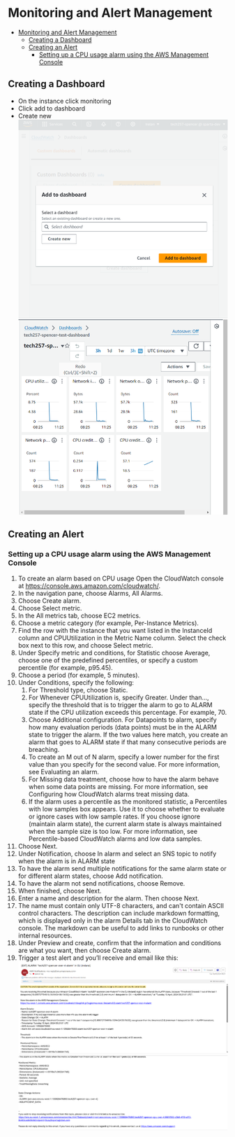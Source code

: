 # Monitoring and Alert Management

- [Monitoring and Alert Management](#monitoring-and-alert-management)
  - [Creating a Dashboard](#creating-a-dashboard)
  - [Creating an Alert](#creating-an-alert)
    - [Setting up a CPU usage alarm using the AWS Management Console](#setting-up-a-cpu-usage-alarm-using-the-aws-management-console)

## Creating a Dashboard
- On the instance click monitoring
- Click add to dashboard 
- Create new <br>
![add to dashboard](images/ad-to-dashboard.png)
![dashboard](images/Dashboard.png)<br>

## Creating an Alert
### Setting up a CPU usage alarm using the AWS Management Console
1. To create an alarm based on CPU usage Open the CloudWatch console at https://console.aws.amazon.com/cloudwatch/.
2. In the navigation pane, choose Alarms, All Alarms.
3. Choose Create alarm.
4. Choose Select metric.
5. In the All metrics tab, choose EC2 metrics.
6. Choose a metric category (for example, Per-Instance Metrics).
7. Find the row with the instance that you want listed in the InstanceId column and CPUUtilization in the Metric Name column. Select the check box next to this row, and choose Select metric.
8. Under Specify metric and conditions, for Statistic choose Average, choose one of the predefined percentiles, or specify a custom percentile (for example, p95.45).
9. Choose a period (for example, 5 minutes).
10. Under Conditions, specify the following:
    1. For Threshold type, choose Static.
    2. For Whenever CPUUtilization is, specify Greater. Under than..., specify the threshold that is to trigger the alarm to go to ALARM state if the CPU utilization exceeds this percentage. For example, 70.
    3. Choose Additional configuration. For Datapoints to alarm, specify how many evaluation periods (data points) must be in the ALARM state to trigger the alarm. If the two values here match, you create an alarm that goes to ALARM state if that many consecutive periods are breaching.
    4. To create an M out of N alarm, specify a lower number for the first value than you specify for the second value. For more information, see Evaluating an alarm.
    5. For Missing data treatment, choose how to have the alarm behave when some data points are missing. For more information, see Configuring how CloudWatch alarms treat missing data.
    6. If the alarm uses a percentile as the monitored statistic, a Percentiles with low samples box appears. Use it to choose whether to evaluate or ignore cases with low sample rates. If you choose ignore (maintain alarm state), the current alarm state is always maintained when the sample size is too low. For more information, see Percentile-based CloudWatch alarms and low data samples.
11. Choose Next.
12. Under Notification, choose In alarm and select an SNS topic to notify when the alarm is in ALARM state
13. To have the alarm send multiple notifications for the same alarm state or for different alarm states, choose Add notification.
14. To have the alarm not send notifications, choose Remove.
15. When finished, choose Next.
16. Enter a name and description for the alarm. Then choose Next.
17. The name must contain only UTF-8 characters, and can't contain ASCII control characters. The description can include markdown formatting, which is displayed only in the alarm Details tab in the CloudWatch console. The markdown can be useful to add links to runbooks or other internal resources.
18. Under Preview and create, confirm that the information and conditions are what you want, then choose Create alarm.
19. Trigger a test alert and you’ll receive and email like this: <br>
     ![alert email](images/alert-email-1.png) <br>
     ![alert email part 2](images/alert-email-2.png)